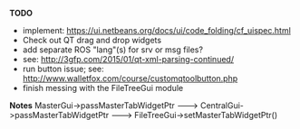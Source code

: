 **TODO**
- implement: https://ui.netbeans.org/docs/ui/code_folding/cf_uispec.html
- Check out QT drag and drop widgets
- add separate ROS "lang"(s) for srv or msg files?
- see: http://3gfp.com/2015/01/qt-xml-parsing-continued/
- run button issue; see: http://www.walletfox.com/course/customqtoolbutton.php
- finish messing with the FileTreeGui module

**Notes**
MasterGui->passMasterTabWidgetPtr ---> CentralGui->passMasterTabWidgetPtr ---> FileTreeGui->setMasterTabWidgetPtr()
